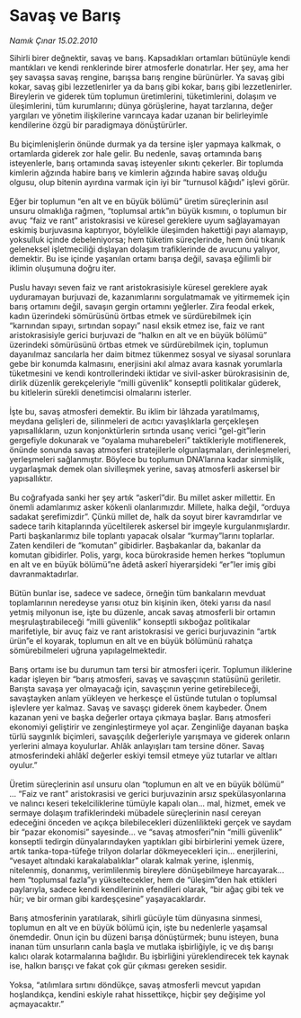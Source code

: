 # Savaş ve Barış

*Namık Çınar 15.02.2010*

<div class="taraf_structure_2col_1zq">
<div class="margen_n">



 <p>Sihirli birer değnektir, savaş ve barış. Kapsadıkları ortamları bütünüyle kendi mantıkları ve kendi renklerinde birer atmosferle donatırlar. Her şey, ama her şey savaşsa savaş rengine, barışsa barış rengine bürünürler. Ya savaş gibi kokar, savaş gibi lezzetlenirler ya da barış gibi kokar, barış gibi lezzetlenirler. Bireylerin ve giderek tüm toplumun üretimlerini, tüketimlerini, dolaşım ve üleşimlerini, tüm kurumlarını; dünya görüşlerine, hayat tarzlarına, değer yargıları ve yönetim ilişkilerine varıncaya kadar uzanan bir belirleyimle kendilerine özgü bir paradigmaya dönüştürürler. <br/><br/>Bu biçimlenişlerin önünde durmak ya da tersine işler yapmaya kalkmak, o ortamlarda giderek zor hale gelir. Bu nedenle, savaş ortamında barış isteyenlerle, barış ortamında savaş isteyenler sıkıntı çekerler. Bir toplumda kimlerin ağzında habire barış ve kimlerin ağzında habire savaş olduğu olgusu, olup bitenin ayırdına varmak için iyi bir “turnusol kâğıdı” işlevi görür. <br/><br/>Eğer bir toplumun “en alt ve en büyük bölümü” üretim süreçlerinin asıl unsuru olmaklığa rağmen, “toplumsal artık”ın büyük kısmını, o toplumun bir avuç “faiz ve rant” aristokrasisi ve küresel gereklere uyum sağlayamayan eskimiş burjuvasına kaptırıyor, böylelikle üleşimden hakettiği payı alamayıp, yoksulluk içinde debeleniyorsa; hem tüketim süreçlerinde, hem önü tıkanık geleneksel işletmeciliği dışlayan dolaşım trafiklerinde de avucunu yalıyor, demektir. Bu ise içinde yaşanılan ortamı barışa değil, savaşa eğilimli bir iklimin oluşumuna doğru iter. <br/><br/>Puslu havayı seven faiz ve rant aristokrasisiyle küresel gereklere ayak uyduramayan burjuvazi de, kazanımlarını sorgulatmamak ve yitirmemek için barış ortamını değil, savaşın gergin ortamını yeğlerler. Zira feodal erkek, kadın üzerindeki sömürüsünü örtbas etmek ve sürdürebilmek için “karnından sıpayı, sırtından sopayı” nasıl eksik etmez ise, faiz ve rant aristokrasisiyle gerici burjuvazi de “halkın en alt ve en büyük bölümü” üzerindeki sömürüsünü örtbas etmek ve sürdürebilmek için, toplumun dayanılmaz sancılarla her daim bitmez tükenmez sosyal ve siyasal sorunlara gebe bir konumda kalmasını, enerjisini akıl almaz avara kasnak yorumlarla tüketmesini ve kendi kontrollerindeki iktidar ve sivil-asker bürokrasisinin de, dirlik düzenlik gerekçeleriyle “milli güvenlik” konseptli politikalar güderek, bu kitlelerin sürekli denetimcisi olmalarını isterler. <br/><br/>İşte bu, savaş atmosferi demektir. Bu iklim bir lâhzada yaratılmamış, meydana gelişleri de, silinmeleri de acıtıcı yavaşlıklarla gerçekleşen yapısallıkların, uzun konjonktürlerin sırtında usanç verici “gel-git”lerin gergefiyle dokunarak ve “oyalama muharebeleri” taktikleriyle motiflenerek, önünde sonunda savaş atmosferi stratejilerle olgunlaşmaları, derinleşmeleri, yerleşmeleri sağlanmıştır. Böylece bu toplumun DNA’larına kadar sinmişlik, uygarlaşmak demek olan sivilleşmek yerine, savaş atmosferli askersel bir yapısallıktır. <br/><br/>Bu coğrafyada sanki her şey artık “askerî”dir. Bu millet asker millettir. En önemli adamlarımız asker kökenli olanlarımızdır. Millete, halka değil, “orduya sadakat şerefimizdir”. Çünkü millet de, halk da soyut birer kavramdırlar ve sadece tarih kitaplarında yüceltilerek askersel bir imgeyle kurgulanmışlardır. Parti başkanlarımız bile toplantı yapacak olsalar “kurmay”larını toplarlar. Zaten kendileri de “komutan” gibidirler. Başbakanlar da, bakanlar da komutan gibidirler. Polis, yargı, koca bürokraside hemen herkes “toplumun en alt ve en büyük bölümü”ne âdetâ askerî hiyerarşideki “er”ler imiş gibi davranmaktadırlar. <br/><br/>Bütün bunlar ise, sadece ve sadece, örneğin tüm bankaların mevduat toplamlarının neredeyse yarısı otuz bin kişinin iken, öteki yarısı da nasıl yetmiş milyonun ise, işte bu düzenle, ancak savaş atmosferli bir ortamın meşrulaştırabileceği “milli güvenlik” konseptli sıkboğaz politikalar marifetiyle, bir avuç faiz ve rant aristokrasisi ve gerici burjuvazinin “artık ürün”e el koyarak, toplumun en alt ve en büyük bölümünü rahatça sömürebilmeleri uğruna yapılagelmektedir. <br/><br/>Barış ortamı ise bu durumun tam tersi bir atmosferi içerir. Toplumun iliklerine kadar işleyen bir “barış atmosferi, savaş ve savaşçının statüsünü geriletir. Barışta savaşa yer olmayacağı için, savaşçının yerine getirebileceği, savaştayken anlam yükleyen ve herkesçe el üstünde tutulan o toplumsal işlevlere yer kalmaz. Savaş ve savaşçı giderek önem kaybeder. Önem kazanan yeni ve başka değerler ortaya çıkmaya başlar. Barış atmosferi ekonomiyi geliştirir ve zenginleştirmeye yol açar. Zenginliğe dayanan başka türlü saygınlık biçimleri, savaşçılık değerleriyle yarışmaya ve giderek onların yerlerini almaya koyulurlar. Ahlâk anlayışları tam tersine döner. Savaş atmosferindeki ahlâkî değerler eskiyi temsil etmeye yüz tutarlar ve altları oyulur.” <br/><br/>Üretim süreçlerinin asıl unsuru olan “toplumun en alt ve en büyük bölümü” ... “Faiz ve rant” aristokrasisi ve gerici burjuvazinin arsız spekülasyonlarına ve nalıncı keseri tekelciliklerine tümüyle kapalı olan... mal, hizmet, emek ve sermaye dolaşım trafiklerindeki mübadele süreçlerinin nasıl cereyan edeceğini önceden ve açıkça bilebilecekleri düzenlilikteki gerçek ve saydam bir “pazar ekonomisi” sayesinde... ve “savaş atmosferi”nin “milli güvenlik” konseptli tedirgin dünyalarındayken yaptıkları gibi birbirlerini yemek üzere, artık tanka-topa-tüfeğe trilyon dolarlar dökmeyecekleri için... enerjilerini, “vesayet altındaki karakalabalıklar” olarak kalmak yerine, işlenmiş, nitelenmiş, donanmış, verimlilenmiş bireylere dönüşebilmeye harcayarak... hem “toplumsal fazla”yı yükseltecekler, hem de “üleşim”den hak ettikleri paylarıyla, sadece kendi kendilerinin efendileri olarak, “bir ağaç gibi tek ve hür; ve bir orman gibi kardeşçesine” yaşayacaklardır. <br/><br/>Barış atmosferinin yaratılarak, sihirli gücüyle tüm dünyasına sinmesi, toplumun en alt ve en büyük bölümü için, işte bu nedenlerle yaşamsal önemdedir. Onun için bu düzeni barışa dönüştürmek; bunu isteyen, buna inanan tüm unsurların canla başla ve mutlaka işbirliğiyle, iç ve dış barışı kalıcı olarak kotarmalarına bağlıdır. Bu işbirliğini yüreklendirecek tek kaynak ise, halkın barışçı ve fakat çok gür çıkması gereken sesidir. <br/><br/>Yoksa, “atılımlara sırtını döndükçe, savaş atmosferli mevcut yapıdan hoşlandıkça, kendini eskiyle rahat hissettikçe, hiçbir şey değişime yol açmayacaktır.”</p>
<br/>
<br/>
<br/>



<br/>


<div id="taraf_not">
</div>

</div>


</div>
